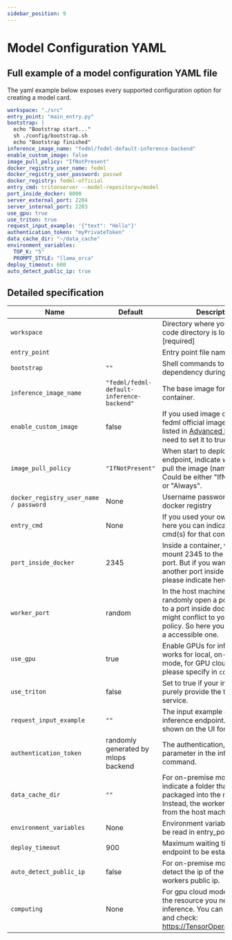 ```yaml
---
sidebar_position: 9
---
```

# Model Configuration YAML

## Full example of a model configuration YAML file
The yaml example below exposes every supported configuration option for creating a model card. 
```yaml
workspace: "./src"
entry_point: "main_entry.py"
bootstrap: |
  echo "Bootstrap start..."
  sh ./config/bootstrap.sh
  echo "Bootstrap finished"
inference_image_name: "fedml/fedml-default-inference-backend"
enable_custom_image: false
image_pull_policy: "IfNotPresent"
docker_registry_user_name: fedml
docker_registry_user_password: passwd
docker_registry: fedml-official
entry_cmd: tritonserver --model-repository=/model
port_inside_docker: 8000
server_external_port: 2204
server_internal_port: 2203
use_gpu: true
use_triton: true
request_input_example: '{"text": "Hello"}'
authentication_token: "myPrivateToken"
data_cache_dir: "~/data_cache"
environment_variables:
  TOP_K: "5"
  PROMPT_STYLE: "llama_orca"
deploy_timeout: 600
auto_detect_public_ip: true
```

## Detailed specification

| Name                                    | Default                                            | Description                                                                                                                                                                     |
|-----------------------------------------|----------------------------------------------------|---------------------------------------------------------------------------------------------------------------------------------------------------------------------------------|
| `workspace`                             |                                                    | Directory where your source code directory is located.  [required]                                                                                                              |
| `entry_point`                           |                                                    | Entry point file name. [required]                                                                                                                                               |
| `bootstrap`                             | `""`                                               | Shell commands to install the dependency during setup stage.                                                                                                                    |
| `inference_image_name`                  | `"fedml/fedml-default-inference-backend"`          | The base image for inference container.                                                                                                                                         |
| `enable_custom_image`                   | false                                              | If you used image other than fedml official image, which is listed in [Advanced Features](advanced_features.md), you need to set it to true.                                    |
| `image_pull_policy`                     | `"IfNotPresent"`                                   | When start to deploy / update a endpoint, indicate whether to pull the image (name:tag) again. Could be either "IfNotPresent" or "Always".                                      |
| `docker_registry_user_name / password ` | None                                               | Username password for your docker registry                                                                                                                                      |
| `entry_cmd`                             | None                                               | If you used your own image, here you can indicate the entry cmd(s) for that container.                                                                                          |
| `port_inside_docker`                    | 2345                                               | Inside a container, we default mount 2345 to the host machine port. But if you want to use another port inside container, please indicate here.                                 |
| `worker_port`                           | random                                             | In the host machine, we default randomly open a port and mount to a port inside docker. This might conflict to your firewall policy. So here you can indicate a accessible one. |
| `use_gpu`                               | true                                               | Enable GPUs for inference. Only works for local, on-premise mode, for GPU cloud mode, please specify in `computing`                                                             |
| `use_triton`                            | false                                              | Set to true if your image is a purely provide the triton server service.                                                                                                        |
| `request_input_example`                 | `""`                                               | The input example of the inference endpoint. Will be shown on the UI for reference.                                                                                             |
| `authentication_token`                  | randomly generated by mlops backend                | The authentication_token as a parameter in the inference curl command.                                                                                                          |
| `data_cache_dir`                        | `""`                                               | For on-premise mode, you can indicate a folder that will not be packaged into the model cards. Instead, the worker will read from the host machine.                             |
| `environment_variables`                 | None                                               | Environment variable that can be read in entry_point file.                                                                                                                      |
| `deploy_timeout`                        | 900                                                | Maximum waiting time for endpoint to be established.                                                                                                                            |
| `auto_detect_public_ip`                 | false                                              | For on-premise mode, auto detect the ip of the master and workers public ip.                                                                                                    |
| `computing`                             | None                                               | For gpu cloud mode, indicate the resource you need for inference. You can visiting URL and check: https://TensorOpera.ai/compute/                                               |


